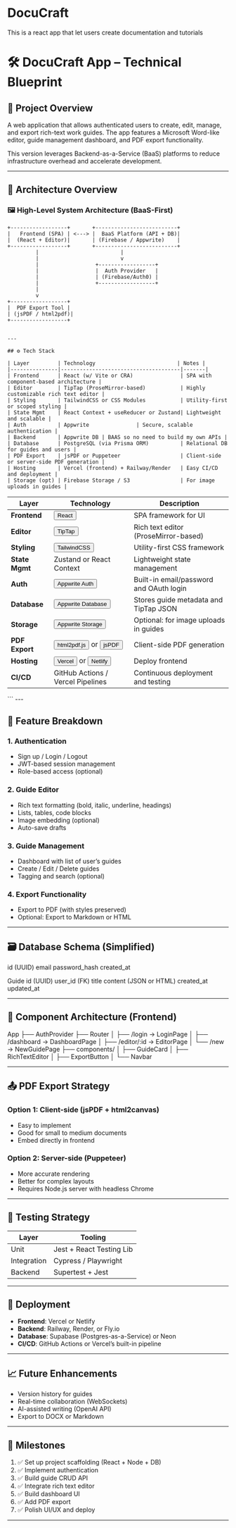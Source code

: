 # DocuCraft
This is a react app that let users create documentation and tutorials

# 🛠️ DocuCraft App – Technical Blueprint

## 📌 Project Overview

A web application that allows authenticated users to create, edit, manage, and export rich-text work guides. The app features a Microsoft Word-like editor, guide management dashboard, and PDF export functionality.

This version leverages Backend-as-a-Service (BaaS) platforms to reduce infrastructure overhead and accelerate development.

---

## 🧱 Architecture Overview

### 🖼️ High-Level System Architecture (BaaS-First)

```plaintext
+------------------+       +--------------------------+
|   Frontend (SPA) | <---> |  BaaS Platform (API + DB)|
|  (React + Editor)|       | (Firebase / Appwrite)    |
+------------------+       +--------------------------+
         |                          |
         |                          v
         |                  +------------------+
         |                  |  Auth Provider   |
         |                  | (Firebase/Auth0) |
         |                  +------------------+
         |
         v
+------------------+
|  PDF Export Tool |
| (jsPDF / html2pdf)|
+------------------+


---

## ⚙️ Tech Stack

| Layer         | Technology                          | Notes |
|---------------|--------------------------------------|-------|
| Frontend      | React (w/ Vite or CRA)               | SPA with component-based architecture |
| Editor        | TipTap (ProseMirror-based)           | Highly customizable rich text editor |
| Styling       | TailwindCSS or CSS Modules           | Utility-first or scoped styling |
| State Mgmt    | React Context + useReducer or Zustand| Lightweight and scalable |
| Auth          | Appwrite               | Secure, scalable authentication |
| Backend       | Appwrite DB | BAAS so no need to build my own APIs |
| Database      | PostgreSQL (via Prisma ORM)          | Relational DB for guides and users |
| PDF Export    | jsPDF or Puppeteer                   | Client-side or server-side PDF generation |
| Hosting       | Vercel (frontend) + Railway/Render   | Easy CI/CD and deployment |
| Storage (opt) | Firebase Storage / S3                | For image uploads in guides |

```
<table class="t-table" style="border-spacing: 0px;"><thead><tr><th style="opacity: 1;">Layer</th><th style="opacity: 1;">Technology</th><th style="opacity: 1;">Description</th></tr></thead><tbody><tr><td style="opacity: 1;"><strong>Frontend</strong></td><td style="opacity: 1;"><button type="button" class="font-bold text-salmon-550 dark:text-midnight-400 hover:underline text-start align-top" data-url="https://reactjs.org/" initial="start" animate="end" variants="[object Object]" custom="0">React</button></td><td style="opacity: 1;">SPA framework for UI</td></tr><tr><td style="opacity: 1;"><strong>Editor</strong></td><td style="opacity: 1;"><button type="button" class="font-bold text-salmon-550 dark:text-midnight-400 hover:underline text-start align-top" data-url="https://tiptap.dev/" initial="start" animate="end" variants="[object Object]" custom="0">TipTap</button></td><td style="opacity: 1;">Rich text editor (ProseMirror-based)</td></tr><tr><td style="opacity: 1;"><strong>Styling</strong></td><td style="opacity: 1;"><button type="button" class="font-bold text-salmon-550 dark:text-midnight-400 hover:underline text-start align-top" data-url="https://tailwindcss.com/" initial="start" animate="end" variants="[object Object]" custom="0">TailwindCSS</button></td><td style="opacity: 1;">Utility-first CSS framework</td></tr><tr><td style="opacity: 1;"><strong>State Mgmt</strong></td><td style="opacity: 1;">Zustand or React Context</td><td style="opacity: 1;">Lightweight state management</td></tr><tr><td style="opacity: 1;"><strong>Auth</strong></td><td style="opacity: 1;"><button type="button" class="font-bold text-salmon-550 dark:text-midnight-400 hover:underline text-start align-top" data-url="https://appwrite.io/docs/authentication" initial="start" animate="end" variants="[object Object]" custom="0">Appwrite Auth</button></td><td style="opacity: 1;">Built-in email/password and OAuth login</td></tr><tr><td style="opacity: 1;"><strong>Database</strong></td><td style="opacity: 1;"><button type="button" class="font-bold text-salmon-550 dark:text-midnight-400 hover:underline text-start align-top" data-url="https://appwrite.io/docs/databases" initial="start" animate="end" variants="[object Object]" custom="0">Appwrite Database</button></td><td style="opacity: 1;">Stores guide metadata and TipTap JSON</td></tr><tr><td style="opacity: 1;"><strong>Storage</strong></td><td style="opacity: 1;"><button type="button" class="font-bold text-salmon-550 dark:text-midnight-400 hover:underline text-start align-top" data-url="https://appwrite.io/docs/storage" initial="start" animate="end" variants="[object Object]" custom="0">Appwrite Storage</button></td><td style="opacity: 1;">Optional: for image uploads in guides</td></tr><tr><td style="opacity: 1;"><strong>PDF Export</strong></td><td style="opacity: 1;"><button type="button" class="font-bold text-salmon-550 dark:text-midnight-400 hover:underline text-start align-top" data-url="https://github.com/eKoopmans/html2pdf" initial="start" animate="end" variants="[object Object]" custom="0">html2pdf.js</button> or <button type="button" class="font-bold text-salmon-550 dark:text-midnight-400 hover:underline text-start align-top" data-url="https://github.com/parallax/jsPDF" initial="start" animate="end" variants="[object Object]" custom="0">jsPDF</button></td><td style="opacity: 1;">Client-side PDF generation</td></tr><tr><td style="opacity: 1;"><strong>Hosting</strong></td><td style="opacity: 1;"><button type="button" class="font-bold text-salmon-550 dark:text-midnight-400 hover:underline text-start align-top" data-url="https://vercel.com/" initial="start" animate="end" variants="[object Object]" custom="0">Vercel</button> or <button type="button" class="font-bold text-salmon-550 dark:text-midnight-400 hover:underline text-start align-top" data-url="https://www.netlify.com/" initial="start" animate="end" variants="[object Object]" custom="0">Netlify</button></td><td style="opacity: 1;">Deploy frontend</td></tr><tr><td style="opacity: 1;"><strong>CI/CD</strong></td><td style="opacity: 1;">GitHub Actions / Vercel Pipelines</td><td style="opacity: 1;">Continuous deployment and testing</td></tr></tbody></table>
```
---

## 🧩 Feature Breakdown

### 1. Authentication
- Sign up / Login / Logout
- JWT-based session management
- Role-based access (optional)

### 2. Guide Editor
- Rich text formatting (bold, italic, underline, headings)
- Lists, tables, code blocks
- Image embedding (optional)
- Auto-save drafts

### 3. Guide Management
- Dashboard with list of user’s guides
- Create / Edit / Delete guides
- Tagging and search (optional)

### 4. Export Functionality
- Export to PDF (with styles preserved)
- Optional: Export to Markdown or HTML

---

## 🗃️ Database Schema (Simplified)
id (UUID) email password_hash created_at

Guide
id (UUID) user_id (FK) title content (JSON or HTML) created_at updated_at


---

## 🧠 Component Architecture (Frontend)
App ├── AuthProvider ├── Router │ ├── /login → LoginPage │ ├── /dashboard → DashboardPage │ ├── /editor/:id → EditorPage │ └── /new → NewGuidePage ├── components/ │ ├── GuideCard │ ├── RichTextEditor │ ├── ExportButton │ └── Navbar


---

## 📤 PDF Export Strategy

### Option 1: Client-side (jsPDF + html2canvas)
- Easy to implement
- Good for small to medium documents
- Embed directly in frontend

### Option 2: Server-side (Puppeteer)
- More accurate rendering
- Better for complex layouts
- Requires Node.js server with headless Chrome

---

## 🧪 Testing Strategy

| Layer     | Tooling                  |
|-----------|--------------------------|
| Unit      | Jest + React Testing Lib |
| Integration | Cypress / Playwright     |
| Backend   | Supertest + Jest         |

---

## 🚀 Deployment

- **Frontend**: Vercel or Netlify
- **Backend**: Railway, Render, or Fly.io
- **Database**: Supabase (Postgres-as-a-Service) or Neon
- **CI/CD**: GitHub Actions or Vercel’s built-in pipeline

---

## 📈 Future Enhancements

- Version history for guides
- Real-time collaboration (WebSockets)
- AI-assisted writing (OpenAI API)
- Export to DOCX or Markdown

---

## 🧭 Milestones

1. ✅ Set up project scaffolding (React + Node + DB)
2. ✅ Implement authentication
3. ✅ Build guide CRUD API
4. ✅ Integrate rich text editor
5. ✅ Build dashboard UI
6. ✅ Add PDF export
7. ✅ Polish UI/UX and deploy

---


